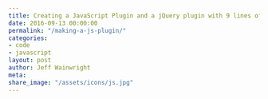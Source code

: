 ```yaml
---
title: Creating a JavaScript Plugin and a jQuery plugin with 9 lines of code
date: 2016-09-13 00:00:00 
permalink: "/making-a-js-plugin/"
categories:
- code
- javascript
layout: post
author: Jeff Wainwright
meta: 
share_image: "/assets/icons/js.jpg"
---
```


